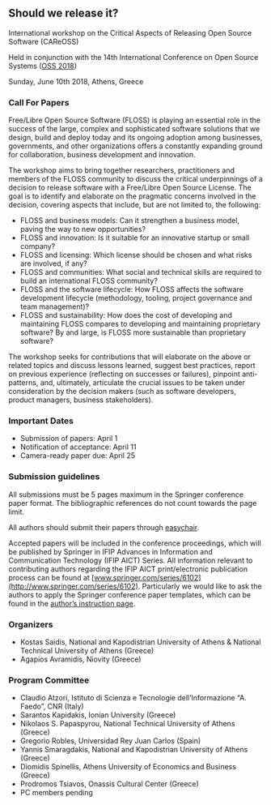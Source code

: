 ## Should we release it?

International workshop on the Critical Aspects of Releasing Open Source Software (CAReOSS)

Held in conjunction with the 14th International Conference on Open Source Systems ([OSS 2018](http://www.oss2018.org))

Sunday, June 10th 2018, Athens, Greece

### Call For Papers

Free/Libre Open Source Software (FLOSS) is playing an essential role
in the success of the large, complex and sophisticated
software solutions that we design, build and deploy today and its ongoing adoption among
businesses, governments, and other organizations offers a constantly expanding
ground for collaboration, business development and innovation. 

The workshop aims to bring together researchers, practitioners and members of the FLOSS
community to discuss the critical underpinnings of a decision to release software with a Free/Libre
Open Source License. The goal is to identify and elaborate on the pragmatic
concerns involved in the decision, covering aspects that include, but are not
limited to, the following:

* FLOSS and business models: Can it strengthen a business model, paving
 the way to new opportunities? 
* FLOSS and innovation: Is it suitable for an innovative startup or small
 company?
* FLOSS and licensing: Which license should be chosen and what risks are
 involved, if any?
* FLOSS and communities: What social and technical skills are required to
 build an international FLOSS community?
* FLOSS and the software lifecycle: How FLOSS affects the software
development lifecycle (methodology, tooling, project governance and team management)? 
* FLOSS and sustainability: How does the cost of developing and maintaining FLOSS
 compares to developing and maintaining proprietary software? By and large, is
 FLOSS more sustainable than proprietary software?

The workshop seeks for contributions that will elaborate on the above or
related topics and discuss lessons learned, suggest best practices, report on
previous experience (reflecting on successes or failures), pinpoint anti-patterns,
and, ultimately, articulate the crucial issues to be taken under consideration by the
decision makers (such as software developers, product managers, business
stakeholders).

### Important Dates

* Submission of papers: April 1
* Notification of acceptance: April 11
* Camera-ready paper due: April 25

### Submission guidelines 

All submissions must be 5 pages maximum in the Springer conference paper
format. The bibliographic references do not count towards the page limit. 

All authors should submit their papers through [easychair](https://easychair.org/conferences/?conf=oss2018).

Accepted papers will be included in the conference proceedings, which will be published by Springer in IFIP Advances in Information and Communication Technology (IFIP AICT) Series. 
All information relevant to contributing authors regarding the IFIP AICT print/electronic publication process can be found at [www.springer.com/series/6102](http://www.springer.com/series/6102). Particularly we would like to ask the authors to apply the Springer conference paper templates, which can be found in the [author’s instruction page](https://goo.gl/r83B1W).

### Organizers

* Kostas Saidis, National and Kapodistrian University of Athens & National
Technical University of Athens (Greece)
* Agapios Avramidis, Niovity (Greece)

### Program Committee 

* Claudio Atzori, Istituto di Scienza e Tecnologie dell’Informazione “A. Faedo”, CNR (Italy)
* Sarantos Kapidakis, Ionian University (Greece)
* Nikolaos S. Papaspyrou, National Technical University of Athens (Greece)
* Gregorio Robles, Universidad Rey Juan Carlos (Spain)
* Yannis Smaragdakis, National and Kapodistrian University of Athens (Greece)
* Diomidis Spinellis, Athens University of Economics and Business (Greece)
* Prodromos Tsiavos, Onassis Cultural Center (Greece)
* PC members pending
